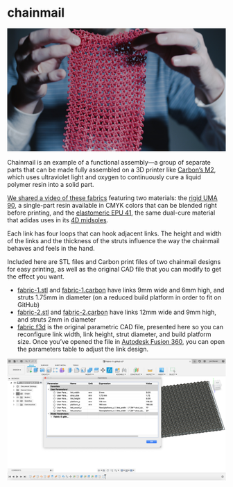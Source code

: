 # chainmail

![3D printed urethane methacrylate chainmail](images/fabric.jpg)

Chainmail is an example of a functional assembly—a group of separate parts that can be made fully assembled on a 3D printer like [Carbon’s M2](https://www.carbon3d.com/), which uses ultraviolet light and oxygen to continuously cure a liquid polymer resin into a solid part.

[We shared a video of these fabrics](https://www.instagram.com/p/B8hfffLJcF0/) featuring two materials: the [rigid UMA 90](https://www.carbon3d.com/materials/uma-urethanemethacrylate/), a single-part resin available in CMYK colors that can be blended right before printing, and the [elastomeric EPU 41](https://www.carbon3d.com/materials/epu-elastomeric-polyurethane/), the same dual-cure material that adidas uses in its [4D midsoles](https://www.adidas.com/us/4D).

Each link has four loops that can hook adjacent links. The height and width of the links and the thickness of the struts influence the way the chainmail behaves and feels in the hand.

Included here are STL files and Carbon print files of two chainmail designs for easy printing, as well as the original CAD file that you can modify to get the effect you want.
* [fabric-1.stl](fabric-1.stl.zip) and [fabric-1.carbon](fabric-1.carbon) have links 9mm wide and 6mm high, and struts 1.75mm in diameter (on a reduced build platform in order to fit on GitHub)
* [fabric-2.stl](fabric-2.stl.zip) and [fabric-2.carbon](fabric-2.carbon) have links 12mm wide and 9mm high, and struts 2mm in diameter
* [fabric.f3d](fabric.f3d) is the original parametric CAD file, presented here so you can reconfigure link width, link height, strut diameter, and build platform size. Once you’ve opened the file in [Autodesk Fusion 360](https://www.autodesk.com/products/fusion-360/overview), you can open the parameters table to adjust the link design.

![Fusion 360 parameters table screenshot](images/fusion-360-screenshot.png)
